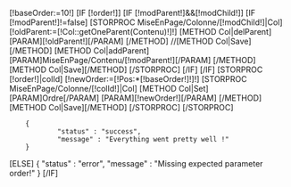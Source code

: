 
[!baseOrder:=10!]
[IF [!order!]]
        [IF [!modParent!]&&[!modChild!]]
                [IF [!modParent!]!=false]
                        [STORPROC MiseEnPage/Colonne/[!modChild!]|Col]
                                [!oldParent:=[!Col::getOneParent(Contenu)!]!]
                                [METHOD Col|delParent]
                                        [PARAM][!oldParent!][/PARAM]
                                [/METHOD]
                                //[METHOD Col|Save][/METHOD]
                                [METHOD Col|addParent]
                                        [PARAM]MiseEnPage/Contenu/[!modParent!][/PARAM]
                                [/METHOD]
                                [METHOD Col|Save][/METHOD]
                        [/STORPROC]
                [/IF]
        [/IF]
        [STORPROC [!order!]|colId]
                [!newOrder:=[!Pos:*[!baseOrder!]!]!]
                [STORPROC MiseEnPage/Colonne/[!colId!]|Col]
                        [METHOD Col|Set]
                                [PARAM]Ordre[/PARAM]
                                [PARAM][!newOrder!][/PARAM]
                        [/METHOD]
                        [METHOD Col|Save][/METHOD]
                [/STORPROC]
        [/STORPROC]

        {
                "status" : "success",
                "message" : "Everything went pretty well !"
        }
[ELSE]
        {
                "status" : "error",
                "message" : "Missing expected parameter order!"
        }
[/IF]